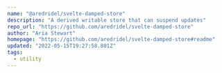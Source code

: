 ```yaml
---
name: "@aredridel/svelte-damped-store"
description: "A derived writable store that can suspend updates"
repo_url: "https://github.com/aredridel/svelte-damped-store"
author: "Aria Stewart"
homepage: "https://github.com/aredridel/svelte-damped-store#readme"
updated: "2022-05-15T19:27:58.801Z"
tags: 
  - utility
---
```

